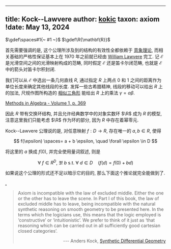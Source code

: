 
---
title: Kock--Lawvere
author: [kokic](/kokic.md)
taxon: axiom
!date: May 13, 2024
---

$\gdef\spaces#1{~ #1 ~}$
$\gdef\R{\mathbf{R}}$

首先需要强调的是, 这个公理所涉及到的结构的有效性全都依赖于 [意象理论](/bib/jin2024topos), 而相关基础的严格性保证基本上在 1970 年之前就已经由 [William Lawvere](/person/william-lawvere) 完工. 记 $\mathcal{E}$ 是光滑空间之间的光滑映射构成的范畴, 同时假定 $\mathcal{E}$ 还是笛卡尔闭范畴, 也就是 $\mathcal{E}$ 中的箭头对笛卡尔积封闭. 

我们可以从 $\mathcal{E}$ 中选出一条几何直线 $R$, 通过指定 $R$ 上两点 $0$ 和 $1$ 之间的距离作为单位长度来确定其他线段的长度. 发挥一些古希腊精神, 线段的移动可以给出 $R$ 上的加法, 尺规作图所构造的 [相似三角形](/bib/methods-of-algebra-1.md) 能给出 $R$ 上的乘法 $\gamma = \alpha\beta$. 

[Methods in Algebra - Volume 1, p. 369](/data-structure/similar-triangle.typ#:block)

因此 $R$ 带有交换环结构, 并且允许经典数学中的对象实数环 $\R$ 成为 $R$ 的模型, 注意这里我们只能考虑 $\R$ 作为环的部分, 因为 $R$ 中存在着幂零元. 

Kock--Lawvere 公理说的是, 对任意映射 $f: D \to R$, 存在唯一的 $a,b \in R$, 使得 

$$ 
f(\epsilon) \spaces= a + b \epsilon, \quad \forall \epsilon \in D 
$$ 

将这里的 $a$ 换成 $f(0)$, 并完全使用量词叙述, 则是

$$ 
\forall ~ f \in R^D, ~ \exists! ~ b ~ \text{s.t.} ~ \forall ~ d \in D \quad (f(d) = f(0) + b d) 
$$

如果说这个公理的形式还不足以暗示它的目的, 那么下面这个推论就完全能做到了. 

[.](/data-structure/kock-lawvere-000A.md#:embed)

> Axiom is incompatible with the law of excluded middle.
Either the one or the other has to leave the scene. 
In Part I of this book, the law of excluded middle has to leave, 
being incompatible with the natural synthetic reasoning 
on smooth geometry to be presented here. 
In the terms which the logicians use, this means that 
the logic employed is ‘constructive’ or ‘intuitionistic’. 
We prefer to think of it just as ‘that reasoning 
which can be carried out in all sufficiently good 
cartesian closed categories’. <p style="text-align: right;">--- Anders Kock, [Synthetic Differential Geometry](/bib/kock2006synthetic.md)</p>
